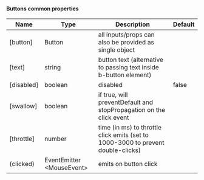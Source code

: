 #### Buttons common properties
Name | Type | Description | Default
--- | --- | --- | ---
[button] | Button | all inputs/props can also be provided as single object | &nbsp;
[text] | string | button text (alternative to passing text inside b-button element) | &nbsp;
[disabled] | boolean | disabled | false
[swallow] | boolean | if true, will preventDefault and stopPropagation on the click event
[throttle] | number | time (in ms) to throttle click emits (set to 1000-3000 to prevent double-clicks)
(clicked) | EventEmitter<wbr>&lt;MouseEvent&gt; | emits on button click | &nbsp;